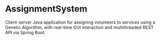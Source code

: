 # AssignmentSystem
Client-server Java application for assigning volunteers to services using a Genetic Algorithm, with real-time GUI interaction and multithreaded REST API via Spring Boot.

